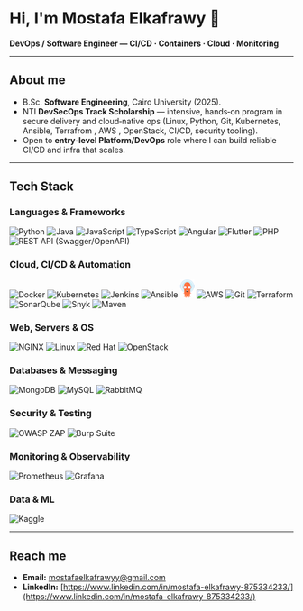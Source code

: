 # Hi, I'm Mostafa Elkafrawy 👋

**DevOps / Software Engineer — CI/CD · Containers · Cloud · Monitoring**

---

## About me

* B.Sc. **Software Engineering**, Cairo University (2025).
* NTI **DevSecOps Track Scholarship** — intensive, hands‑on program in secure delivery and cloud‑native ops (Linux, Python, Git, Kubernetes, Ansible, Terrafrom , AWS , OpenStack, CI/CD, security tooling).
* Open to **entry-level Platform/DevOps** role where I can build reliable CI/CD and infra that scales.

---

## Tech Stack

### Languages & Frameworks

<p>
  <img src="https://cdn.jsdelivr.net/gh/devicons/devicon/icons/python/python-original.svg" height="32" alt="Python" title="Python" />
  <img src="https://cdn.jsdelivr.net/gh/devicons/devicon/icons/java/java-original.svg" height="32" alt="Java" title="Java" />
  <img src="https://cdn.jsdelivr.net/gh/devicons/devicon/icons/javascript/javascript-original.svg" height="32" alt="JavaScript" title="JavaScript" />
  <img src="https://cdn.jsdelivr.net/gh/devicons/devicon/icons/typescript/typescript-original.svg" height="32" alt="TypeScript" title="TypeScript" />
  <img src="https://cdn.jsdelivr.net/gh/devicons/devicon/icons/angularjs/angularjs-original.svg" height="32" alt="Angular" title="Angular" />
  <img src="https://cdn.jsdelivr.net/gh/devicons/devicon/icons/flutter/flutter-original.svg" height="32" alt="Flutter" title="Flutter" />
  <img src="https://cdn.jsdelivr.net/gh/devicons/devicon/icons/php/php-original.svg" height="32" alt="PHP" title="PHP" />
  <img alt="REST API (Swagger/OpenAPI)" title="REST API (Swagger/OpenAPI)" height="32" src="https://cdn.jsdelivr.net/npm/simple-icons@latest/icons/swagger.svg" />

</p>

### Cloud, CI/CD & Automation

<p>
  <img src="https://cdn.jsdelivr.net/gh/devicons/devicon/icons/docker/docker-original.svg" height="32" alt="Docker" title="Docker" />
  <img src="https://cdn.jsdelivr.net/gh/devicons/devicon/icons/kubernetes/kubernetes-plain.svg" height="32" alt="Kubernetes" title="Kubernetes" />
  <img src="https://cdn.jsdelivr.net/gh/devicons/devicon/icons/jenkins/jenkins-original.svg" height="32" alt="Jenkins" title="Jenkins" />
  <img src="https://cdn.jsdelivr.net/gh/devicons/devicon/icons/ansible/ansible-original.svg" height="32" alt="Ansible" title="Ansible" />
<img src="https://raw.githubusercontent.com/cncf/artwork/main/projects/argo/icon/color/argo-icon-color.svg" height="32" alt="Argo" title="Argo" />
  <img alt="AWS" title="Amazon Web Services"height="32" src="https://cdn.jsdelivr.net/gh/devicons/devicon@latest/icons/amazonwebservices/amazonwebservices-original-wordmark.svg" />
  <img src="https://cdn.jsdelivr.net/gh/devicons/devicon/icons/git/git-original.svg" height="32" alt="Git" title="Git" />
  <img src="https://cdn.jsdelivr.net/gh/devicons/devicon/icons/terraform/terraform-original.svg" height="32" alt="Terraform" title="Terraform" />
<img src="https://cdn.simpleicons.org/sonarqube" height="32" alt="SonarQube" title="SonarQube" />
<img src="https://cdn.simpleicons.org/snyk" height="32" alt="Snyk" title="Snyk" />
<img alt="Maven"              title="Apache Maven"       height="32" src="https://cdn.jsdelivr.net/npm/simple-icons@latest/icons/apachemaven.svg" />

</p>

### Web, Servers & OS

<p>
  <img src="https://cdn.jsdelivr.net/gh/devicons/devicon/icons/nginx/nginx-original.svg" height="32" alt="NGINX" title="NGINX" />
  <img src="https://cdn.jsdelivr.net/gh/devicons/devicon/icons/linux/linux-original.svg" height="32" alt="Linux" title="Linux" />
  <img src="https://cdn.jsdelivr.net/gh/devicons/devicon/icons/redhat/redhat-original.svg" height="32" alt="Red Hat" title="Red Hat" />
  <img src="https://cdn.jsdelivr.net/gh/devicons/devicon/icons/openstack/openstack-original.svg" height="32" alt="OpenStack" title="OpenStack" />
</p>

### Databases & Messaging

<p>
  <img src="https://cdn.jsdelivr.net/gh/devicons/devicon/icons/mongodb/mongodb-original.svg" height="32" alt="MongoDB" title="MongoDB" />
  <img src="https://cdn.jsdelivr.net/gh/devicons/devicon/icons/mysql/mysql-original.svg" height="32" alt="MySQL" title="MySQL" />
  <img src="https://cdn.jsdelivr.net/gh/devicons/devicon/icons/rabbitmq/rabbitmq-original.svg" height="32" alt="RabbitMQ" title="RabbitMQ" />
</p>

### Security & Testing

<p>
  <img src="https://cdn.simpleicons.org/owasp" height="32" alt="OWASP ZAP" title="OWASP ZAP" />
  <img src="https://cdn.simpleicons.org/burpsuite" height="32" alt="Burp Suite" title="Burp Suite" />
</p>

### Monitoring & Observability

<p>
  <img src="https://cdn.jsdelivr.net/gh/devicons/devicon/icons/prometheus/prometheus-original.svg" height="32" alt="Prometheus" title="Prometheus" />
  <img src="https://cdn.jsdelivr.net/gh/devicons/devicon/icons/grafana/grafana-original.svg" height="32" alt="Grafana" title="Grafana" />
</p>

### Data & ML
<p>
  <img alt="Kaggle"             title="Kaggle"             height="32" src="https://cdn.jsdelivr.net/npm/simple-icons@latest/icons/kaggle.svg" />
</p>

---

## Reach me

* **Email:** [mostafaelkafrawyy@gmail.com](mailto:your.email@example.com)
* **LinkedIn:** [https://www.linkedin.com/in/mostafa-elkafrawy-875334233/](https://www.linkedin.com/in/mostafa-elkafrawy-875334233/)
